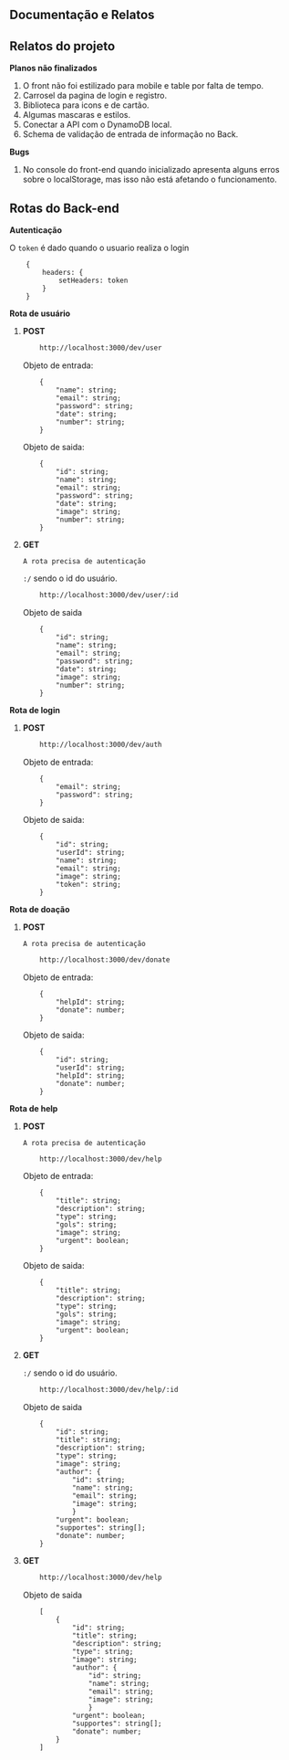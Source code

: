 ## Documentação e Relatos

## Relatos do projeto

**Planos não finalizados**
1. O front não foi estilizado para mobile e table por falta de tempo.
2. Carrosel da pagina de login e registro.
3. Biblioteca para icons e de cartão.
4. Algumas mascaras e estilos. 
5. Conectar a API com o DynamoDB local.
6. Schema de validação de entrada de informação no Back.

**Bugs**
1. No console do front-end quando inicializado apresenta alguns erros sobre o localStorage, mas isso não está afetando o funcionamento.

## Rotas do Back-end

**Autenticação**

O `token` é dado quando o usuario realiza o login 

``` TS
    {
        headers: {
            setHeaders: token
        }
    }
```


**Rota de usuário**

1. **POST**
            
    ``` bash
        http://localhost:3000/dev/user
    ```

    Objeto de entrada:

    ``` TS
        {
            "name": string;
            "email": string;
            "password": string;
            "date": string;
            "number": string;
        }
    ```
    Objeto de saida:

    ``` TS
        {
            "id": string;
            "name": string;
            "email": string;
            "password": string;
            "date": string;
            "image": string;
            "number": string;
        }
    ```

2. **GET**

    `A rota precisa de autenticação`      

    `:/` sendo o id do usuário. 

    ``` bash
        http://localhost:3000/dev/user/:id
    ```

    Objeto de saida

    ``` TS
        {
            "id": string;
            "name": string;
            "email": string;
            "password": string;
            "date": string;
            "image": string;
            "number": string;
        }
    ```


**Rota de login**

1. **POST**
            
    ``` bash
        http://localhost:3000/dev/auth
    ```

    Objeto de entrada:

    ``` TS
        {
            "email": string;
            "password": string;
        }          
    ```
    Objeto de saida:

    ``` TS
        {
            "id": string;
            "userId": string;
            "name": string;
            "email": string;
            "image": string;
            "token": string;
        }
    ```


**Rota de doação**

1. **POST**

    `A rota precisa de autenticação`
            
    ``` bash
        http://localhost:3000/dev/donate
    ```

    Objeto de entrada:

    ``` TS
        {
            "helpId": string;
            "donate": number;
        }          
    ```
    Objeto de saida:

    ``` TS
        {
            "id": string;
            "userId": string;
            "helpId": string;
            "donate": number;
        }
    ```


**Rota de help**

1. **POST**

    `A rota precisa de autenticação`
            
    ``` bash
        http://localhost:3000/dev/help
    ```

    Objeto de entrada:

    ``` TS
        {
            "title": string;
            "description": string;
            "type": string;
            "gols": string;
            "image": string;
            "urgent": boolean;
        }
    ```
    Objeto de saida:

    ``` TS
        {
            "title": string;
            "description": string;
            "type": string;
            "gols": string;
            "image": string;
            "urgent": boolean;
        }
    ```

2. **GET**     

    `:/` sendo o id do usuário. 

    ``` bash
        http://localhost:3000/dev/help/:id
    ```

    Objeto de saida

    ``` TS
        {
            "id": string;
            "title": string;
            "description": string;
            "type": string;
            "image": string;
            "author": {
                "id": string;
                "name": string;
                "email": string;
                "image": string;
                }
            "urgent": boolean;
            "supportes": string[];
            "donate": number;
        }
    ```

3. **GET**     
 
    ``` bash
        http://localhost:3000/dev/help
    ```

    Objeto de saida

    ``` TS
        [
            {
                "id": string;
                "title": string;
                "description": string;
                "type": string;
                "image": string;
                "author": {
                    "id": string;
                    "name": string;
                    "email": string;
                    "image": string;
                    }
                "urgent": boolean;
                "supportes": string[];
                "donate": number;
            }
        ]
    ```
